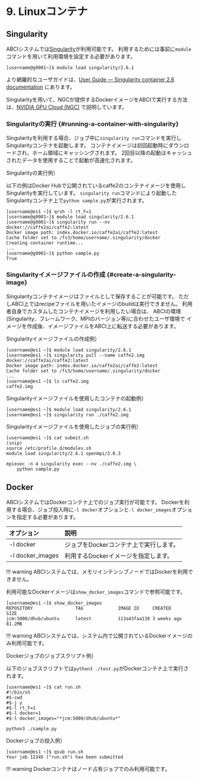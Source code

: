 # 9. Linuxコンテナ

## Singularity

ABCIシステムでは[Singularity](https://www.sylabs.io/singularity/)が利用可能です。
利用するためには事前に`module`コマンドを用いて利用環境を設定する必要があります。

```
[username@g0001~]$ module load singularity/2.6.1
```

より網羅的なユーザガイドは、[User Guide &mdash; Singularity container 2.6 documentation](https://www.sylabs.io/guides/2.6/user-guide/) にあります。

Singularityを用いて、NGCが提供するDockerイメージをABCIで実行する方法は、[NVIDIA GPU Cloud (NGC)](ngc.md) で説明しています。

### Singularityの実行 {#running-a-container-with-singularity}

Singularityを利用する場合、ジョブ中に`singularity run`コマンドを実行しSingularityコンテナを起動します。
コンテナイメージは初回起動時にダウンロードされ、ホーム領域にキャッシングされます。
2回目以降の起動はキャッシュされたデータを使用することで起動が高速化されます。

Singularityの実行例）

以下の例はDocker Hubで公開されているcaffe2のコンテナイメージを使用しSingularityを実行しています。
`singularity run`コマンドにより起動したSingularityコンテナ上で`python sample.py`が実行されます。

```
[username@es1 ~]$ qrsh -l rt_F=1
[username@g0001~]$ module load singularity/2.6.1
[username@g0001~]$ singularity run --nv docker://caffe2ai/caffe2:latest
Docker image path: index.docker.io/caffe2ai/caffe2:latest
Cache folder set to /fs3/home/username/.singularity/docker
Creating container runtime...
...
[username@g0001~]$ python sample.py
True
```

### Singularityイメージファイルの作成 {#create-a-singularity-image}

Singularityコンテナイメージはファイルとして保存することが可能です。
ただしABCI上ではrecipeファイルを用いたイメージのbuildは実行できません。
利用者自身でカスタムしたコンテナイメージを利用したい場合は、
ABCIの環境(Singularity、フレームワーク、MPIのバージョン等)に合わせたユーザ環境で
イメージを作成後、イメージファイルをABCI上に転送する必要があります。

Singularityイメージファイルの作成例）

```
[username@es1 ~]$ module load singularity/2.6.1
[username@es1 ~]$ singularity pull --name caffe2.img docker://caffe2ai/caffe2:latest
Docker image path: index.docker.io/caffe2ai/caffe2:latest
Cache folder set to /fs3/home/username/.singularity/docker
...
[username@es1 ~]$ ls caffe2.img
caffe2.img
```
Singularityイメージファイルを使用したコンテナの起動例）

```
[username@es1 ~]$ module load singularity/2.6.1
[username@es1 ~]$ singularity run ./caffe2.img
```

Singularityイメージファイルを使用したジョブの実行例）
```
[username@es1 ~]$ cat submit.sh
(snip)
source /etc/profile.d/modules.sh
module load singularity/2.6.1 openmpi/3.0.3

mpiexec -n 4 singularity exec --nv ./caffe2.img \
    python sample.py
```

## Docker

ABCIシステムではDockerコンテナ上でのジョブ実行が可能です。
Dockerを利用する場合、ジョブ投入時に`-l docker`オプションと`-l docker_images`オプションを指定する必要があります。

| オプション | 説明 |
|:--|:--|
| -l docker | ジョブをDockerコンテナ上で実行します。 |
| -l docker_images | 利用するDockerイメージを指定します。 |

!!! warning
    ABCIシステムでは、メモリインテンシブノードではDockerを利用できません。

利用可能なDockerイメージは`show_docker_images`コマンドで参照可能です。

```
[username@es1 ~]$ show_docker_images
REPOSITORY                TAG             IMAGE ID     CREATED       SIZE
jcm:5000/dhub/ubuntu      latest          113a43faa138 3 weeks ago   81.2MB
```

!!! warning
    ABCIシステムでは、システム内で公開されているDockerイメージのみ利用可能です。

Dockerジョブのジョブスクリプト例）

以下のジョブスクリプトでは`python3 ./test.py`がDockerコンテナ上で実行されます。

```
[username@es1 ~]$ cat run.sh
#!/bin/sh
#$-cwd
#$-j y
#$-l rt_F=1
#$-l docker=1
#$-l docker_images="*jcm:5000/dhub/ubuntu*"

python3 ./sample.py
```

Dockerジョブの投入例）

```
[username@es1 ~]$ qsub run.sh
Your job 12345 ("run.sh") has been submitted
```

!!! warning
    Dockerコンテナはノード占有ジョブでのみ利用可能です。


